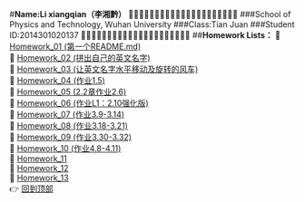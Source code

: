 #**Name:Li xiangqian（李湘黔）**
:dolphin::dolphin::dolphin::dolphin::dolphin::dolphin::dolphin::dolphin::dolphin::dolphin::dolphin::dolphin::dolphin::dolphin::dolphin::dolphin::dolphin::dolphin::dolphin::dolphin::dolphin:
###School of Physics and Technology, Wuhan University
###Class:Tian Juan
###Student ID:2014301020137
:dolphin::dolphin::dolphin::dolphin::dolphin::dolphin::dolphin::dolphin::dolphin::dolphin::dolphin::dolphin::dolphin::dolphin::dolphin::dolphin::dolphin::dolphin::dolphin::dolphin::dolphin:
##**Homework Lists：**
:paperclip: [Homework_01 (第一个README.md)](https://github.com/kolir/compuational_physics_N2014301020137/blob/master/Exercise_01.md "Finished")<br>
:paperclip: [Homework_02 (拼出自己的英文名字)](https://github.com/kolir/compuational_physics_N2014301020137/blob/master/Chapter-1/Exercise_02.md "Finished")<br>
:paperclip: [Homework_03 (让英文名字水平移动及旋转的风车)](https://github.com/kolir/compuational_physics_N2014301020137/blob/master/Chapter-1/Exercise_03.md "Finished")<br>
:paperclip: [Homework_04 (作业1.5) ](https://github.com/kolir/compuational_physics_N2014301020137/blob/master/Chapter-1/Exercise_04.md "Finished")<br>
:paperclip: [Homework_05 (2.2章作业2.6)](https://github.com/kolir/compuational_physics_N2014301020137/blob/master/Chapter_2/Exercise_05.md "Finished")<br>
:paperclip: [Homework_06 (作业L1：2.10强化版)](https://github.com/kolir/compuational_physics_N2014301020137/blob/master/Chapter_2/Exercise_06.md "Finished")<br>
:paperclip: [Homework_07 (作业3.9-3.14)](https://github.com/kolir/compuational_physics_N2014301020137/blob/master/Chapter-3/Exercise_07.md "Finished")<br>
:paperclip: [Homework_08 (作业3.18-3.21)](https://github.com/kolir/compuational_physics_N2014301020137/blob/master/Chapter-3/Exercise-08.md "Finished")<br>
:paperclip: [Homework_09 (作业3.30-3.32)](https://github.com/kolir/compuational_physics_N2014301020137/blob/master/Chapter-3/Exercise_09.md "Finished")<br>
:paperclip: [Homework_10 (作业4.8-4.11)](https://github.com/kolir/compuational_physics_N2014301020137/blob/master/Chapter_4/Exercise_10.md "Finished")<br>
:paperclip: [Homework_11]( "nope")<br>
:paperclip: [Homework_12]( "nope")<br>
:paperclip: [Homework_13]( "nope")<br>
:point_right: [回到顶部](#readme) 
